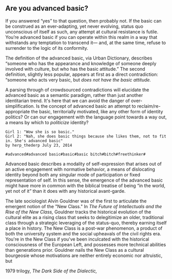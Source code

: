## Are you advanced basic? 

If you answered “yes” to that question, then probably not. If the basic can be construed as an ever-adapting, yet never evolving, status quo unconscious of itself as such, any attempt at cultural resistance is futile. You’re advanced basic if you can operate within this realm in a way that withstands any temptation to transcend it— and, at the same time, refuse to surrender to the logic of its conformity. 

The definition of the advanced basic, via Urban Dictionary, describes “someone who has the appearance and knowledge of someone deeply involved with culture, but who has the basic attitude.” The second definition, slightly less popular, appears at first as a direct contradiction: “someone who acts very basic, but *does not have the basic attitude.* 

A parsing through of crowdsourced contradictions will elucidate the advanced basic as a semantic paradigm, rather than just another identitarian trend. It's here that we can avoid the danger of over-simplification. Is the concept of advanced basic an attempt to reclaim/re-appropriate the basic, territorially motivated, like any other form of identity politics? Or can our engagement with the language point towards a way out, a means by which to *politicize* identity? 

```
Girl 1: "Wow she is so basic." 
Girl 2: "Nah, she does basic things because she likes them, not to fit in. She's advanced basic"
by herp_thederp July 23, 2014

#advanced#advanced basic#basic#basic bitch#bitch#freethinker#
```

Advanced basic describes a modality of self-expression that arises out of an active engagement with normative behavior, a means of dislocating identity beyond both any singular mode of participation or fixed representation of self. In this sense, the emergence of the advanced basic might have more in common with the biblical treatise of being “in the world, yet not of it” than it does with any historical avant-garde. 

The late sociologist Alvin Gouldner was of the first to articulate the emergent notion of the "New Class." In *The Future of Intellectuals and the Rise of the New Class,* Gouldner tracks the historical evolution of the cultural elite as a rising class that seeks to delegitimize an older, traditional class through a strategic leveraging of the status-quo, thereby earning itself a place in history. The New Class is a post-war phenomenon, a product of both the university system and the social upheavals of the civil rights era. You're in the New Class if you've been inculcated with the historical consciousness of the European Left, and possesses more technical abilities than generations prior. Gouldner nails the New Class as a cultural bourgeosie whose motivations are neither entirely economic nor altruistic, but 

1979 trilogy, *The Dark Side of the Dialectic,* 
